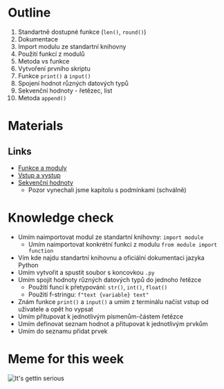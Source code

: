# Outline

1. Standartně dostupné funkce (`len()`, `round()`)
2. Dokumentace
3. Import modulu ze standartní knihovny
4. Použití funkcí z modulů
5. Metoda vs funkce
6. Vytvoření prvního skriptu
7. Funkce `print()` a `input()`
8. Spojení hodnot různých datových typů
9. Sekvenční hodnoty - řetězec, list
10. Metoda `append()`

# Materials

## Links

- [Funkce a moduly](https://kodim.cz/czechitas/uvod-do-progr/prvni-krucky/funkce-moduly)
- [Vstup a vystup](https://kodim.cz/czechitas/uvod-do-progr/prvni-krucky/vstup-vystup)
- [Sekvenční hodnoty](https://kodim.cz/czechitas/uvod-do-progr/prvni-krucky/sekvence)
  - Pozor vynechali jsme kapitolu s podmínkami (schválně)

# Knowledge check

- Umím naimportovat modul ze standartní knihovny: `import module`
  - Umím naimportovat konkrétní funkci z modulu `from module import function`
- Vím kde najdu standartní knihovnu a oficiální dokumentaci jazyka Python
- Umím vytvořit a spustit soubor s koncovkou `.py`
- Umím spojit hodnoty různých datových typů do jednoho řetězce
  - Použití funcí k přetypování: `str()`, `int()`, `float()`
  - Použití f-stringu: `f"text {variable} text"`
- Znám funkce `print()` a `input()` a umím z terminálu načíst vstup od uživatele a opět ho vypsat
- Umím přitupovat k jednotlivým písmenům-částem řetězce
- Umím definovat seznam hodnot a přitupovat k jednotlivým prvkům
- Umím do seznamu přidat prvek


# Meme for this week

![It's gettin serious](https://memegenerator.net/img/instances/71420730.jpg)
